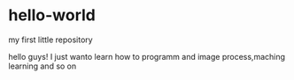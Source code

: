 # hello-world
my first little repository

hello guys!
I just wanto learn how to programm and image process,maching learning and so on
